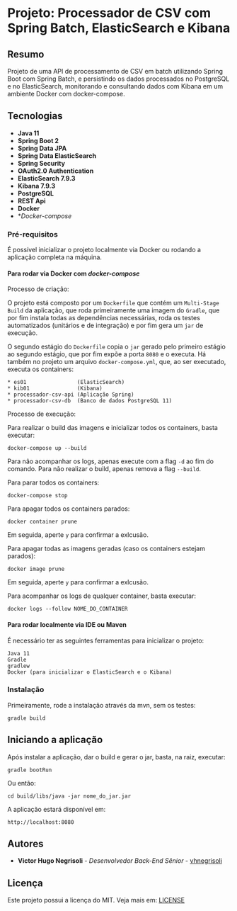 # Projeto: Processador de CSV com Spring Batch, ElasticSearch e Kibana

## Resumo

Projeto de uma API de processamento de CSV em batch utilizando Spring Boot com Spring Batch, e persistindo os dados processados no PostgreSQL e no ElasticSearch, monitorando e consultando dados com Kibana em um ambiente Docker com docker-compose.

## Tecnologias

* **Java 11**
* **Spring Boot 2**
* **Spring Data JPA**
* **Spring Data ElasticSearch**
* **Spring Security**
* **OAuth2.0 Authentication**
* **ElasticSearch 7.9.3**
* **Kibana 7.9.3**
* **PostgreSQL**
* **REST Api**
* **Docker**
* **Docker-compose*

### Pré-requisitos

É possível inicializar o projeto localmente via Docker ou rodando a aplicação completa na máquina.

#### Para rodar via Docker com *docker-compose*

Processo de criação:

O projeto está composto por um `Dockerfile` que contém um `Multi-Stage Build` da aplicação, que roda primeiramente 
uma imagem do `Gradle`, que por fim instala todas as dependências necessárias, roda os testes automatizados (unitários e de integração) e
por fim gera um `jar` de execução.
 
O segundo estágio do `Dockerfile` copia o `jar` gerado pelo primeiro estágio ao segundo estágio, que por fim expõe
a porta `8080` e o executa. Há também no projeto um arquivo `docker-compose.yml`, que, ao ser executado, executa os containers:

```   
* es01                (ElasticSearch)
* kib01               (Kibana)
* processador-csv-api (Aplicação Spring)
* processador-csv-db  (Banco de dados PostgreSQL 11)
```

Processo de execução:

Para realizar o build das imagens e inicializar todos os containers, basta executar:

`docker-compose up --build`

Para não acompanhar os logs, apenas execute com a flag `-d` ao fim do comando. Para não realizar o build, apenas remova a flag `--build`.

Para parar todos os containers:

`docker-compose stop`

Para apagar todos os containers parados:

`docker container prune`

Em seguida, aperte `y` para confirmar a exlcusão.

Para apagar todas as imagens geradas (caso os containers estejam parados):

`docker image prune`

Em seguida, aperte `y` para confirmar a exlcusão.

Para acompanhar os logs de qualquer container, basta executar:

`docker logs --follow NOME_DO_CONTAINER`

#### Para rodar localmente via IDE ou Maven

É necessário ter as seguintes ferramentas para inicializar o projeto:

```
Java 11
Gradle
gradlew
Docker (para inicializar o ElasticSearch e o Kibana)
```

### Instalação

Primeiramente, rode a instalação através da mvn, sem os testes:

```
gradle build
```

## Iniciando a aplicação

Após instalar a aplicação, dar o build e gerar o jar, basta, na raiz, executar:

```
gradle bootRun
```

Ou então:

```
cd build/libs/java -jar nome_do_jar.jar
```

A aplicação estará disponível em:

```
http://localhost:8080
```

## Autores

* **Victor Hugo Negrisoli** - *Desenvolvedor Back-End Sênior* - [vhnegrisoli](https://github.com/vhnegrisoli)

## Licença

Este projeto possui a licença do MIT. Veja mais em: [LICENSE](LICENSE)

